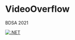 # VideoOverflow
BDSA 2021

[![.NET](https://github.com/AlexBMJ/VideoOverflow/actions/workflows/dotnet.yml/badge.svg?branch=main)](https://github.com/AlexBMJ/VideoOverflow/actions/workflows/dotnet.yml)
